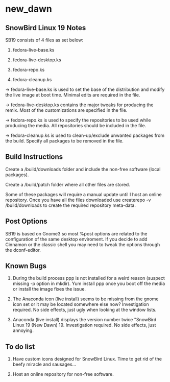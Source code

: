new_dawn
========

## SnowBird Linux 19 Notes ##

SB19 consists of 4 files as set below:

1) fedora-live-base.ks

2) fedora-live-desktop.ks

3) fedora-repo.ks

4) fedora-cleanup.ks

-> fedora-live-base.ks is used to set the base of the distribution and modify the live image at boot time. Minimal edits are required in the file.

-> fedora-live-desktop.ks contains the major tweaks for producing the remix. Most of the customizations are specified in the file.

-> fedora-repo.ks is used to specify the repositories to be used while producing the media. All repositories should be included in the file.

-> fedora-cleanup.ks is used to clean-up/exclude unwanted packages from the build. Specify all packages to be removed in the file.


## Build Instructions ##

Create a /build/downloads folder and include the non-free software (local packages). 

Create a /build/patch folder where all other files are stored.

Some of these packages will require a manual update until I host an online repository. Once you have all the files downloaded use createrepo -v /build/downloads to create the required repository meta-data.


## Post Options ##

SB19 is based on Gnome3 so most %post options are related to the configuration of the same desktop enviroment. If you decide to add Cinnamon or the classic shell you may need to tweak the options through the dconf-editor.


## Known Bugs ##

1) During the build process ppp is not installed for a weird reason (suspect missing -p option in mkdir). Yum install ppp once you boot off the media or install the image fixes the issue.

2) The Anaconda icon (live install) seems to be missing from the gnome icon set or it may be located somewhere else now? Investigation required. No side effects, just ugly when looking at the window lists.

3) Anaconda (live install) displays the version number twice "SnowBird Linux 19 (New Dawn) 19. Investigation required. No side effects, just annoying.


## To do list ##

1) Have custom icons designed for SnowBird Linux. Time to get rid of the beefy miracle and sausages...

2) Host an online repository for non-free software.
